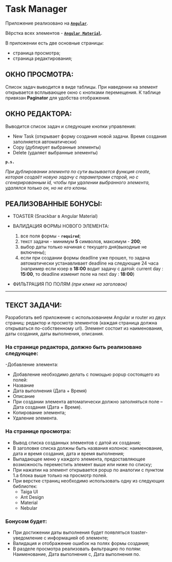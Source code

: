 # Task Manager
Приложение реализовано на [**`Angular`**](https://angular.io/). 

Вёрстка всех элементов - [**`Angular Material`**](https://material.angular.io/).

В приложении есть две основные страницы: 
- страница просмотра;
- страница редактирования;

## ОКНО ПРОСМОТРА:
Список задач выводится в виде таблицы. При наведении на элемент открывается всплывающее окно с кнопками перемещения.
К таблице привязан **Paginator** для удобства отображения.

## ОКНО РЕДАКТОРА:

Выводится список задач и следующие кнопки управления:
- New Task (открывает форму создания новой задачи. Время создания заполняется автоматически)
- Copy (дублирует выбранные элементы)
- Delete (удаляет выбранные элементы)

**`p.s.`**

*При дублировании элемента по сути вызывается функция create, которая создаёт новую задачу с параметрами старой, но с сгенерированным id, чтобы при удалении выбранного элемента, удалялся только он, но не его клоны.*

## РЕАЛИЗОВАННЫЕ БОНУСЫ:
- TOASTER (Snackbar в Angular Material)

- ВАЛИДАЦИЯ ФОРМЫ НОВОГО ЭЛЕМЕНТА:
  1. все поля формы - **`required`**;
  2. текст задачи - минимум **5** символов, максимум - **200**;
  3. выбор даты только начиная с текущего дня(выходные не включены);
  4. если при создании формы deadline уже прошел, то задача автоматически устанавливает deadline на следующие 24 часа (например если юзер в **18:00** водит задачу с датой: current day : **15:00**, то deadline изменит поле на next day : **18:00**)

- ФИЛЬТРАЦИЯ ПО ПОЛЯМ *(при клике на заголовок)*

---
## ТЕКСТ ЗАДАЧИ:

Разработать веб приложение c использованием Angular и router из двух страниц: редактор и просмотр элементов (каждая страница должна открываться по-собственному url). Элемент состоит из наименования, даты создания, даты выполнения, описания.

### На странице редактора, должно быть реализовано следующее:
-Добавление элемента:
  - Добавление необходимо делать с помощью popup состоящего из полей:
  - Название
  - Дата выполнения (Дата + Время)
  - Описание
  - При создании элемента автоматически должно заполняться поле – Дата создания (Дата + Время).
- Копирование элемента;
- Удаление элемента.

### На странице просмотра:

- Вывод списка созданных элементов с датой их создания;
- В заголовке списка должны быть названия колонок: наименование, дата и время создания, дата и время выполнения;
- Выпадающее меню у каждого элемента, предоставляющее возможность переместить элемент выше или ниже по списку;
- При нажатии на элемент открывается popup по аналогии с пунктом 1.a блока выше только на просмотр полей.
- При верстке страниц необходимо использовать одну из следующих библиотек:
  - Taiga UI
  - Ant Design
  - Material
  - Nebular

### Бонусом будет:
- При достижении даты выполнения будет появляться toaster-уведомление с информацией об элементе;
- Валидация и отображение ошибок на полях формы создания;
- В разделе просмотра реализовать фильтрацию по полям: Наименование, Дата выполнения с, Дата выполнения по.
